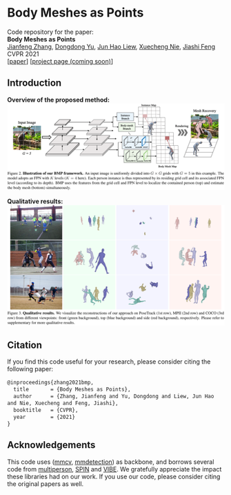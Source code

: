 # Body Meshes as Points  
Code repository for the paper:  
**Body Meshes as Points**  
[Jianfeng Zhang](https://jeff95.me/), [Dongdong Yu](https://miracle-fmh.github.io/), [Jun Hao Liew](https://scholar.google.com.sg/citations?user=8gm-CYYAAAAJ&hl=en/), [Xuecheng Nie](https://niexc.github.io/), [Jiashi Feng](https://sites.google.com/site/jshfeng/)  
CVPR 2021  
[[paper](https://arxiv.org/pdf/2105.02467.pdf)] [[project page (coming soon)](https://jeff95.me/)]  

## Introduction
**Overview of the proposed method:**  
![alt text](assets/teaser.png)

**Qualitative results:**  
![alt text](assets/vis_bmp.png)

## Citation
If you  find this code useful for your research, please consider citing the following paper:

    @inproceedings{zhang2021bmp,
      title       = {Body Meshes as Points},
      author      = {Zhang, Jianfeng and Yu, Dongdong and Liew, Jun Hao and Nie, Xuecheng and Feng, Jiashi},
      booktitle   = {CVPR},
      year        = {2021}
    }

## Acknowledgements
This code uses ([mmcv](https://github.com/open-mmlab/mmcv), [mmdetection](https://github.com/open-mmlab/mmdetection)) as backbone, and borrows several code from [multiperson](https://github.com/JiangWenPL/multiperson), [SPIN](https://github.com/nkolot/SPIN) and [VIBE](https://github.com/mkocabas/VIBE). We gratefully appreciate the impact these libraries had on our work. If you use our code, please consider citing the original papers as well.
